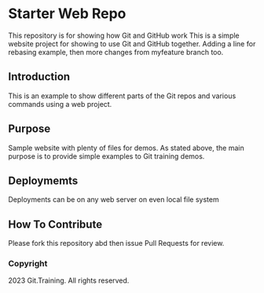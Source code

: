 # Starter Web Repo

This repository is for showing how Git and GitHub work
This is a simple website project for showing to use Git and GitHub together.
Adding a line for rebasing example, then more changes from myfeature branch too.

## Introduction

This is an example to show different parts of the Git repos and various commands using a web project.

## Purpose

Sample website with plenty of files for demos. 
As stated above, the main purpose is to provide simple examples to Git training demos.

## Deploymemts

Deployments can be on any web server on even local file system

## How To Contribute
Please fork this repository abd then issue Pull Requests for review.

### Copyright
2023 Git.Training. All rights reserved.

